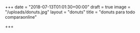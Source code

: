 +++
date = "2018-07-13T01:01:30+00:00"
draft = true
image = "/uploads/donuts.jpg"
layout = "donuts"
title = "donuts para todo comparaonline"

+++
